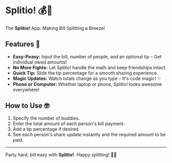 
# Splitio! 💰🤝

The **Splitio!** App: Making Bill Splitting a Breeze!

## Features 🚀

- **Easy-Peasy:** Input the bill, number of people, and an optional tip – Get individual owed amounts!
- **No More Fights:** Let Splitio! handle the math and keep friendships intact.
- **Quick Tip:** Slide the tip percentage for a smooth sharing experience.
- **Magic Updates:** Watch totals change as you type – It's code magic! ✨
- **Phone or Computer:** Whether laptop or phone, Splitio! looks awesome everywhere!

## How to Use 🤓

1. Specify the number of buddies.
2. Enter the total amount of each person's bill payment.
3. Add a tip percentage if desired.
4. See each person's share update instantly and the required amount to be paid.


---

Party hard, bill easy with **Splitio!**. Happy splitting! 🎈🤑
